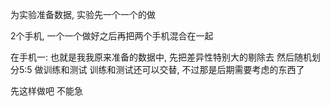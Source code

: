 为实验准备数据, 实验先一个一个的做

2个手机, 一个一个做好之后再把两个手机混合在一起

在手机一: 也就是我我原来准备的数据中, 先把差异性特别大的剔除去
然后随机划分5:5 做训练和测试
训练和测试还可以交替, 不过那是后期需要考虑的东西了

先这样做吧 不能急